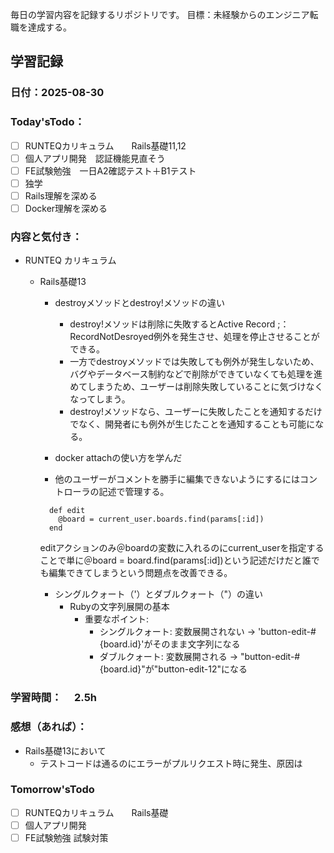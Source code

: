 毎日の学習内容を記録するリポジトリです。
目標：未経験からのエンジニア転職を達成する。

## 学習記録
### 日付：2025-08-30
### Today'sTodo：
- [ ] RUNTEQカリキュラム　　Rails基礎11,12
- [ ] 個人アプリ開発　認証機能見直そう
- [ ] FE試験勉強　一日A2確認テスト＋B1テスト
- [ ] 独学
- [ ] Rails理解を深める
- [ ] Docker理解を深める　
### 内容と気付き：
- RUNTEQ カリキュラム　
    - Rails基礎13
        - destroyメソッドとdestroy!メソッドの違い
            - destroy!メソッドは削除に失敗するとActive Record ;：RecordNotDesroyed例外を発生させ、処理を停止させることができる。
            - 一方でdestroyメソッドでは失敗しても例外が発生しないため、バグやデータベース制約などで削除ができていなくても処理を進めてしまうため、ユーザーは削除失敗していることに気づけなくなってしまう。
            - destroy!メソッドなら、ユーザーに失敗したことを通知するだけでなく、開発者にも例外が生じたことを通知することも可能になる。

        - docker attachの使い方を学んだ

        - 他のユーザーがコメントを勝手に編集できないようにするにはコントローラの記述で管理する。
        ~~~
          def edit
            @board = current_user.boards.find(params[:id])
          end
        ~~~
        editアクションのみ＠boardの変数に入れるのにcurrent_userを指定することで単に＠board = board.find(params[:id])という記述だけだと誰でも編集できてしまうという問題点を改善できる。

        - シングルクォート（'）とダブルクォート（"）の違い
            - Rubyの文字列展開の基本
                - 重要なポイント:
                    - シングルクォート: 変数展開されない → 'button-edit-#{board.id}'がそのまま文字列になる
                    - ダブルクォート: 変数展開される → "button-edit-#{board.id}"が"button-edit-12"になる


### 学習時間：　  2.5h
### 感想（あれば）：
- Rails基礎13において
    - テストコードは通るのにエラーがプルリクエスト時に発生、原因は
### Tomorrow'sTodo
- [ ] RUNTEQカリキュラム　　Rails基礎
- [ ] 個人アプリ開発　
- [ ] FE試験勉強 試験対策
